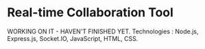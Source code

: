 # Real-time Collaboration Tool
WORKING ON IT - HAVEN'T FINISHED YET.
Technologies : Node.js, Express.js, Socket.IO, JavaScript, HTML, CSS.
